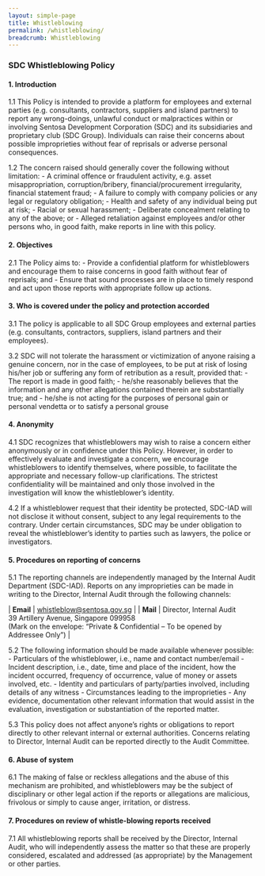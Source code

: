 ```yaml
---
layout: simple-page
title: Whistleblowing
permalink: /whistleblowing/
breadcrumb: Whistleblowing
---
```

### **SDC Whistleblowing Policy**

#### **1. Introduction**
<div>
    <span class="WBpage_indentStyle">1.1 </span> <span>This Policy is intended to provide a platform for employees and external parties (e.g. consultants, contractors, suppliers and island partners) to report any wrong-doings, unlawful conduct or malpractices within or involving Sentosa Development Corporation (SDC) and its subsidiaries and proprietary club (SDC Group). Individuals can raise their concerns about possible improprieties without fear of reprisals or adverse personal consequences.</span>
</div>

1.2 The concern raised should generally cover the following without limitation:
    - A criminal offence or fraudulent activity, e.g. asset misappropriation, corruption/bribery, financial/procurement irregularity, financial statement fraud;
    - A failure to comply with company policies or any legal or regulatory obligation;
    - Health and safety of any individual being put at risk;
    - Racial or sexual harassment;
    - Deliberate concealment relating to any of the above; or
    - Alleged retaliation against employees and/or other persons who, in good faith, make reports in line with this policy.

#### **2. Objectives**
2.1 The Policy aims to:
    - Provide a confidential platform for whistleblowers and encourage them to raise concerns in good faith without fear of reprisals; and
    - Ensure that sound processes are in place to timely respond and act upon those reports with appropriate follow up actions.

#### **3. Who is covered under the policy and protection accorded**
3.1 The policy is applicable to all SDC Group employees and external parties (e.g. consultants, contractors, suppliers, island partners and their employees).

3.2 SDC will not tolerate the harassment or victimization of anyone raising a genuine concern, nor in the case of employees, to be put at risk of losing his/her job or suffering     any form of retribution as a result, provided that:
    - The report is made in good faith;
    - he/she reasonably believes that the information and any other allegations contained therein are substantially true; and
    - he/she is not acting for the purposes of personal gain or personal vendetta or to satisfy a personal grouse

#### **4. Anonymity**
4.1 SDC recognizes that whistleblowers may wish to raise a concern either anonymously or in confidence under this Policy. However, in order to effectively evaluate and               investigate a concern, we encourage whistleblowers to identify themselves, where possible, to facilitate the appropriate and necessary follow-up clarifications. The             strictest confidentiality will be maintained and only those involved in the investigation will know the whistleblower’s identity.

4.2 If a whistleblower request that their identity be protected, SDC-IAD will not disclose it without consent, subject to any legal requirements to the contrary. Under certain       circumstances, SDC may be under obligation to reveal the whistleblower’s identity to parties such as lawyers, the police or investigators.

#### **5. Procedures on reporting of concerns**
5.1 The reporting channels are independently managed by the Internal Audit Department (SDC-IAD). Reports on any improprieties can be made in writing to the Director, Internal       Audit through the following channels:

| **Email** | <whistleblow@sentosa.gov.sg> |
| **Mail**  | Director, Internal Audit <br>39 Artillery Avenue, Singapore 099958 <br>(Mark on the envelope: “Private & Confidential – To be opened by Addressee Only”)  |

5.2 The following information should be made available whenever possible:
    - Particulars of the whistleblower, i.e., name and contact number/email
    - Incident description, i.e., date, time and place of the incident, how the incident occurred, frequency of occurrence, value of money or assets involved, etc.
    - Identity and particulars of party/parties involved, including details of any witness
    - Circumstances leading to the improprieties
    - Any evidence, documentation other relevant information that would assist in the evaluation, investigation or substantiation of the reported matter.

5.3 This policy does not affect anyone’s rights or obligations to report directly to other relevant internal or external authorities. Concerns relating to Director, Internal         Audit can be reported directly to the Audit Committee.

#### **6. Abuse of system**
6.1 The making of false or reckless allegations and the abuse of this mechanism are prohibited, and whistleblowers may be the subject of disciplinary or other legal action if       the reports or allegations are malicious, frivolous or simply to cause anger, irritation, or distress.

#### **7. Procedures on review of whistle-blowing reports received**
7.1 All whistleblowing reports shall be received by the Director, Internal Audit, who will independently assess the matter so that these are properly considered, escalated and       addressed (as appropriate) by the Management or other parties.
